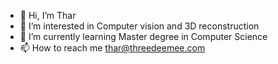 - 👋 Hi, I’m Thar
- 👀 I’m interested in Computer vision and 3D reconstruction 
- 🌱 I’m currently learning Master degree in Computer Science 
- 📫 How to reach me thar@threedeemee.com 
<!---
NaToh5/NaToh5 is a ✨ special ✨ repository because its `README.md` (this file) appears on your GitHub profile.
You can click the Preview link to take a look at your changes.
--->
